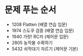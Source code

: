 <h1>문제 푸는 순서</h1>

* 1208 Flatten (배열 연습 입문)
* 1974 스도쿠 검증 (배열 연습 입문)
* 1940 가랏! RC카 (제어문 입문)
* 2805 농작물 수확하기
* 5432 쇠막대기 자르기 (제어문 기본)
